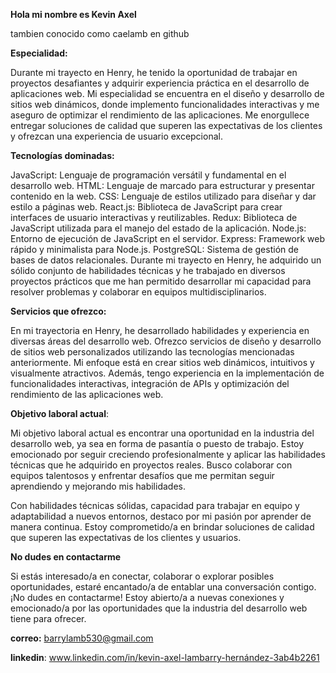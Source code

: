 **Hola mi nombre es Kevin Axel**

tambien conocido como caelamb en github

**Especialidad:**

Durante mi trayecto en Henry, he tenido la oportunidad de trabajar en proyectos desafiantes y adquirir experiencia práctica en el desarrollo de aplicaciones web. Mi especialidad se encuentra en el diseño y desarrollo de sitios web dinámicos, donde implemento funcionalidades interactivas y me aseguro de optimizar el rendimiento de las aplicaciones. Me enorgullece entregar soluciones de calidad que superen las expectativas de los clientes y ofrezcan una experiencia de usuario excepcional.

**Tecnologías dominadas:**

JavaScript: Lenguaje de programación versátil y fundamental en el desarrollo web.
HTML: Lenguaje de marcado para estructurar y presentar contenido en la web.
CSS: Lenguaje de estilos utilizado para diseñar y dar estilo a páginas web.
React.js: Biblioteca de JavaScript para crear interfaces de usuario interactivas y reutilizables.
Redux: Biblioteca de JavaScript utilizada para el manejo del estado de la aplicación.
Node.js: Entorno de ejecución de JavaScript en el servidor.
Express: Framework web rápido y minimalista para Node.js.
PostgreSQL: Sistema de gestión de bases de datos relacionales.
Durante mi trayecto en Henry, he adquirido un sólido conjunto de habilidades técnicas y he trabajado en diversos proyectos prácticos que me han permitido desarrollar mi capacidad para resolver problemas y colaborar en equipos multidisciplinarios.

**Servicios que ofrezco:**

En mi trayectoria en Henry, he desarrollado habilidades y experiencia en diversas áreas del desarrollo web. Ofrezco servicios de diseño y desarrollo de sitios web personalizados utilizando las tecnologías mencionadas anteriormente. Mi enfoque está en crear sitios web dinámicos, intuitivos y visualmente atractivos. Además, tengo experiencia en la implementación de funcionalidades interactivas, integración de APIs y optimización del rendimiento de las aplicaciones web.

**Objetivo laboral actual**:

Mi objetivo laboral actual es encontrar una oportunidad en la industria del desarrollo web, ya sea en forma de pasantía o puesto de trabajo. Estoy emocionado por seguir creciendo profesionalmente y aplicar las habilidades técnicas que he adquirido en proyectos reales. Busco colaborar con equipos talentosos y enfrentar desafíos que me permitan seguir aprendiendo y mejorando mis habilidades.

Con habilidades técnicas sólidas, capacidad para trabajar en equipo y adaptabilidad a nuevos entornos, destaco por mi pasión por aprender de manera continua. Estoy comprometido/a en brindar soluciones de calidad que superen las expectativas de los clientes y usuarios. 

**No dudes en contactarme**

Si estás interesado/a en conectar, colaborar o explorar posibles oportunidades, estaré encantado/a de entablar una conversación contigo. ¡No dudes en contactarme! Estoy abierto/a a nuevas conexiones y emocionado/a por las oportunidades que la industria del desarrollo web tiene para ofrecer.

**correo:** barrylamb530@gmail.com

**linkedin**: www.linkedin.com/in/kevin-axel-lambarry-hernández-3ab4b2261


